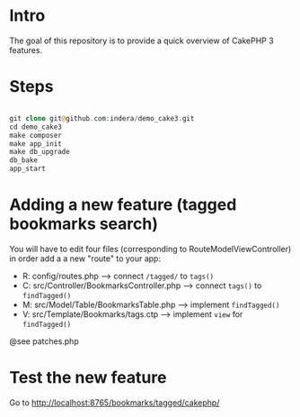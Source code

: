 # Intro

The goal of this repository is to provide a quick overview of CakePHP 3 features.


# Steps

```php

git clone git@github.com:indera/demo_cake3.git
cd demo_cake3
make composer
make app_init
make db_upgrade
db_bake
app_start
```

# Adding a new feature (tagged bookmarks search)

You will have to edit four files (corresponding to RouteModelViewController)
in order add a a new "route" to your app:

- R: config/routes.php --> connect `/tagged/` to `tags()`
- C: src/Controller/BookmarksController.php --> connect `tags()` to `findTagged()`
- M: src/Model/Table/BookmarksTable.php --> implement `findTagged()`
- V: src/Template/Bookmarks/tags.ctp --> implement `view` for `findTagged()`

@see patches.php

# Test the new feature

Go to [http://localhost:8765/bookmarks/tagged/cakephp/](http://localhost:8765/bookmarks/tagged/cakephp/)
